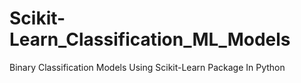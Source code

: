 # Scikit-Learn_Classification_ML_Models
Binary Classification Models Using Scikit-Learn Package In Python
